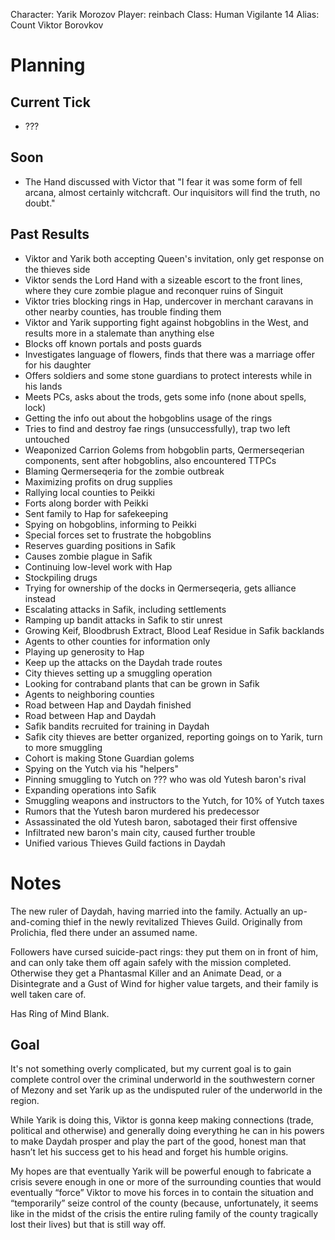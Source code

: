 Character: Yarik Morozov
Player: reinbach
Class: Human Vigilante 14
Alias: Count Viktor Borovkov

# Planning
## Current Tick
- ???
## Soon
- The Hand discussed with Victor that "I fear it was some form of fell arcana, almost certainly witchcraft. Our inquisitors will find the truth, no doubt."
## Past Results
- Viktor and Yarik both accepting Queen's invitation, only get response on the thieves side
- Viktor sends the Lord Hand with a sizeable escort to the front lines, where they cure zombie plague and reconquer ruins of Singuit
- Viktor tries blocking rings in Hap, undercover in merchant caravans in other nearby counties, has trouble finding them
- Viktor and Yarik supporting fight against hobgoblins in the West, and results more in a stalemate than anything else
- Blocks off known portals and posts guards
- Investigates language of flowers, finds that there was a marriage offer for his daughter
- Offers soldiers and some stone guardians to protect interests while in his lands
- Meets PCs, asks about the trods, gets some info (none about spells, lock)
- Getting the info out about the hobgoblins usage of the rings
- Tries to find and destroy fae rings (unsuccessfully), trap two left untouched
- Weaponized Carrion Golems from hobgoblin parts, Qermerseqerian components, sent after hobgoblins, also encountered TTPCs
- Blaming Qermerseqeria for the zombie outbreak
- Maximizing profits on drug supplies
- Rallying local counties to Peikki
- Forts along border with Peikki
- Sent family to Hap for safekeeping
- Spying on hobgoblins, informing to Peikki
- Special forces set to frustrate the hobgoblins
- Reserves guarding positions in Safik
- Causes zombie plague in Safik
- Continuing low-level work with Hap
- Stockpiling drugs
- Trying for ownership of the docks in Qermerseqeria, gets alliance instead
- Escalating attacks in Safik, including settlements
- Ramping up bandit attacks in Safik to stir unrest
- Growing Keif, Bloodbrush Extract, Blood Leaf Residue in Safik backlands
- Agents to other counties for information only
- Playing up generosity to Hap
- Keep up the attacks on the Daydah trade routes
- City thieves setting up a smuggling operation
- Looking for contraband plants that can be grown in Safik
- Agents to neighboring counties
- Road between Hap and Daydah finished
- Road between Hap and Daydah
- Safik bandits recruited for training in Daydah
- Safik city thieves are better organized, reporting goings on to Yarik, turn to more smuggling
- Cohort is making Stone Guardian golems
- Spying on the Yutch via his "helpers"
- Pinning smuggling to Yutch on ??? who was old Yutesh baron's rival
- Expanding operations into Safik
- Smuggling weapons and instructors to the Yutch, for 10% of Yutch taxes
- Rumors that the Yutesh baron murdered his predecessor
- Assassinated the old Yutesh baron, sabotaged their first offensive
- Infiltrated new baron's main city, caused further trouble
- Unified various Thieves Guild factions in Daydah

# Notes
The new ruler of Daydah, having married into the family. Actually an up-and-coming thief in the newly revitalized Thieves Guild. Originally from Prolichia, fled there under an assumed name.

Followers have cursed suicide-pact rings: they put them on in front of him, and can only take them off again safely with the mission completed. Otherwise they get a Phantasmal Killer and an Animate Dead, or a Disintegrate and a Gust of Wind for higher value targets, and their family is well taken care of.

Has Ring of Mind Blank.

## Goal
It's not something overly complicated, but my current goal is to gain complete control over the criminal underworld in the southwestern corner of Mezony and set Yarik up as the undisputed ruler of the underworld in the region.

While Yarik is doing this, Viktor is gonna keep making connections (trade, political and otherwise) and generally doing everything he can in his powers to make Daydah prosper and play the part of the good, honest man that hasn’t let his success get to his head and forget his humble origins.

My hopes are that eventually Yarik will be powerful enough to fabricate a crisis severe enough in one or more of the surrounding counties that would eventually “force” Viktor to move his forces in to contain the situation and “temporarily” seize control of the county (because, unfortunately, it seems like in the midst of the crisis the entire ruling family of the county tragically lost their lives) but that is still way off.
